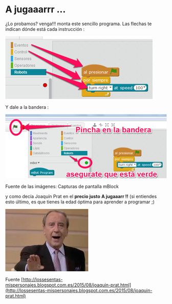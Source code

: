 
# A jugaaarrr ...

¿Lo probamos? venga!!! monta este sencillo programa. Las flechas te indican dónde está cada instrucción :

![](img/primerprog.png)

Y dale a la bandera :

![](img/bandera.png)

Fuente de las imágenes: Capturas de pantalla mBlock

y como decía Joaquín Prat en el **precio justo** **A jugaaarr !!** (si entiendes esto último, es que tienes la edad óptima para aprender a programar ;)

![](img/jugar2.jpg)

Fuente [http://lossesentas-mispersonajes.blogspot.com.es/2015/08/joaquin-prat.html](http://lossesentas-mispersonajes.blogspot.com.es/2015/08/joaquin-prat.html)

